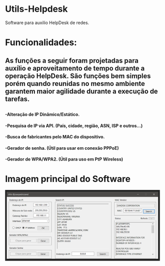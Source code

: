 # Utils-Helpdesk
Software para auxilio HelpDesk de redes.
<h1>Funcionalidades:</h1>
<h2>As funções a seguir foram projetadas para auxílio e aproveitamento de tempo durante a operação HelpDesk. São funções bem simples porém quando reunidas no mesmo ambiente garantem maior agilidade durante a execução de tarefas.<h2>
<h4>-Alteração de IP Dinâmico/Estático.</h4>
<h4>-Pesquisa de IP via API. (País, cidade, região, ASN, ISP e outros...)</h4>
<h4>-Busca de fabricantes pelo MAC do dispositivo. </h4>
<h4>-Gerador de senha. (Útil para usar em conexão PPPoE)</h4>
<h4>-Gerador de WPA/WPA2. (Útil para uso em PtP Wireless)</h4>
<h1>Imagem principal do Software</h1>
<img src="https://raw.githubusercontent.com/joaopedrozand/Utils-Helpdesk/main/main.png">
